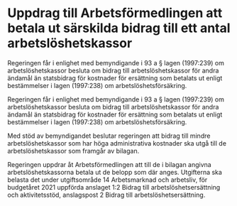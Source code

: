 # Uppdrag till Arbetsförmedlingen att betala ut särskilda bidrag till ett antal arbetslöshetskassor

Regeringen får i enlighet med bemyndigande i 93 a § lagen (1997:239) om arbetslöshetskassor besluta om bidrag till arbetslöshetskassor för andra ändamål än statsbidrag för kostnader för ersättning som betalats ut enligt bestämmelser i lagen (1997:238) om arbetslöshetsförsäkring.

Regeringen får i enlighet med bemyndigande i 93 a § lagen (1997:239) om arbetslöshetskassor besluta om bidrag till arbetslöshetskassor för andra ändamål än statsbidrag för kostnader för ersättning som betalats ut enligt bestämmelser i lagen (1997:238) om arbetslöshetsförsäkring.

Med stöd av bemyndigandet beslutar regeringen att bidrag till mindre arbetslöshetskassor som har höga administrativa kostnader ska utgå till de arbetslöshetskassor som framgår av bilagan.

Regeringen uppdrar åt Arbetsförmedlingen att till de i bilagan angivna arbetslöshetskassorna betala ut de belopp som där anges. Utgifterna ska belasta det under utgiftsområde 14 Arbetsmarknad och arbetsliv, för budgetåret 2021 uppförda anslaget 1:2 Bidrag till arbetslöshetsersättning och aktivitetsstöd, anslagspost 2 Bidrag till arbetslöshetsersättning.
